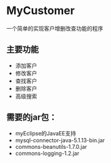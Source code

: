 # MyCustomer
一个简单的实现客户增删改查功能的程序
## 主要功能
- 添加客户
- 修改客户
- 查找客户
- 删除客户
- 高级搜索

## 需要的jar包：
- myEclipse的JavaEE支持
- mysql-connector-java-5.1.13-bin.jar
- commons-beanutils-1.7.0.jar
- commons-logging-1.2.jar
